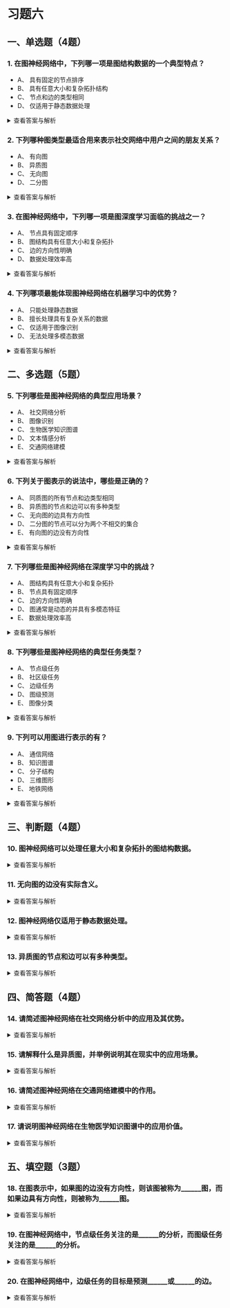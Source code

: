 # 习题六

## 一、单选题（4题）
### 1. 在图神经网络中，下列哪一项是图结构数据的一个典型特点？
- A、 具有固定的节点排序
- B、 具有任意大小和复杂拓扑结构
- C、 节点和边的类型相同
- D、 仅适用于静态数据处理
<details>
  <summary>查看答案与解析</summary>
  答案：B<br>
  解析：图结构数据的一个显著特点是其任意大小和复杂拓扑结构，这与传统网格或序列数据不同，使得图神经网络的处理更加复杂和具有挑战性。
</details>

### 2. 下列哪种图类型最适合用来表示社交网络中用户之间的朋友关系？
- A、 有向图
- B、 异质图
- C、 无向图
- D、 二分图
<details>
  <summary>查看答案与解析</summary>
  答案：C<br>
  解析：社交网络中朋友关系是对称的，因此适合用无向图表示，因为无向图的边没有方向性，正好符合朋友关系的双向性质。
</details>

### 3. 在图神经网络中，下列哪一项是图深度学习面临的挑战之一？
- A、 节点具有固定顺序
- B、 图结构具有任意大小和复杂拓扑
- C、 边的方向性明确
- D、 数据处理效率高
<details>
  <summary>查看答案与解析</summary>
  答案：B<br>
  解析：图结构的任意大小和复杂拓扑是图深度学习的主要挑战之一，这与传统网格或序列数据的结构差异较大，增加了模型设计和训练的难度。
</details>

### 4. 下列哪项最能体现图神经网络在机器学习中的优势？
- A、 只能处理静态数据
- B、 擅长处理具有复杂关系的数据
- C、 仅适用于图像识别
- D、 无法处理多模态数据
<details>
  <summary>查看答案与解析</summary>
  答案：B<br>
  解析：图神经网络的优势在于能够处理具有复杂关系的数据，尤其是那些以图形式存在的交互数据，如社交网络、生物医学数据等。
</details>


## 二、多选题（5题）
### 5. 下列哪些是图神经网络的典型应用场景？
- A、 社交网络分析
- B、 图像识别
- C、 生物医学知识图谱
- D、 文本情感分析
- E、 交通网络建模
<details>
  <summary>查看答案与解析</summary>
  答案：ACE<br>
  解析：图神经网络广泛应用于社交网络分析、生物医学知识图谱和交通网络建模等场景，这些场景通常涉及复杂的交互关系，而图结构正好适合表示和处理这些关系。图像识别主要使用CNN模型，文本情感分析主要使用RNN/Transformer模型。
</details>

### 6. 下列关于图表示的说法中，哪些是正确的？
- A、 同质图的所有节点和边类型相同
- B、 异质图的节点和边可以有多种类型
- C、 无向图的边具有方向性
- D、 二分图的节点可以分为两个不相交的集合
- E、 有向图的边没有方向性
<details>
  <summary>查看答案与解析</summary>
  答案：ABD<br>
  解析：同质图的节点和边类型相同，异质图的节点和边可以有多种类型，二分图的节点可以分为两个不相交的集合。这些都是图表示的基本概念；无向图的边无方向性，有向图的边有方向性，因此C、E错误。
</details>

### 7. 下列哪些是图神经网络在深度学习中的挑战？
- A、 图结构具有任意大小和复杂拓扑
- B、 节点具有固定顺序
- C、 边的方向性明确
- D、 图通常是动态的并具有多模态特征
- E、 数据处理效率高
<details>
  <summary>查看答案与解析</summary>
  答案：AD<br>
  解析：图神经网络的挑战包括图结构的任意大小和复杂拓扑，以及图的动态性和多模态特征，这些因素增加了模型设计和训练难度；节点无固定顺序、边的方向性不固定、数据处理效率低是图数据的特点，并非优势，因此B、C、E错误。
</details>

### 8. 下列哪些是图神经网络的典型任务类型？
- A、 节点级任务
- B、 社区级任务
- C、 边级任务
- D、 图级预测
- E、 图像分类
<details>
  <summary>查看答案与解析</summary>
  答案：ABCD<br>
  解析：图神经网络的典型任务包括节点级任务（如节点分类）、社区级任务（如社区发现）、边级任务（如链接预测）、图级预测（如图分类）；图像分类是CNN的典型任务，不属于图神经网络范畴，因此E错误。
</details>

### 9. 下列可以用图进行表示的有？
- A、 通信网络
- B、 知识图谱
- C、 分子结构
- D、 三维图形
- E、 地铁网络
<details>
  <summary>查看答案与解析</summary>
  答案：ABCDE<br>
  解析：通信网络（设备为节点，连接为边）、知识图谱（实体为节点，关系为边）、分子结构（原子为节点，化学键为边）、三维图形（顶点为节点，棱为边）、地铁网络（站点为节点，线路为边）均具有节点与边的交互关系，非常适合用图表示。
</details>


## 三、判断题（4题）
### 10. 图神经网络可以处理任意大小和复杂拓扑的图结构数据。
<details>
  <summary>查看答案与解析</summary>
  答案：正确<br>
  解析：图神经网络的核心优势是能够处理任意大小和复杂拓扑的图结构数据，这是其区别于传统深度学习模型（如CNN需固定输入尺寸）的重要特点。
</details>

### 11. 无向图的边没有实际含义。
<details>
  <summary>查看答案与解析</summary>
  答案：错误<br>
  解析：无向图的边无方向性，但代表节点之间的双向对称关系（如朋友关系、同事关系），具有明确含义，并非无实际意义。
</details>

### 12. 图神经网络仅适用于静态数据处理。
<details>
  <summary>查看答案与解析</summary>
  答案：错误<br>
  解析：图神经网络可通过扩展设计（如引入时间维度、递归机制）处理动态图（如实时社交关系、动态交通网络），并非仅适用于静态数据。
</details>

### 13. 异质图的节点和边可以有多种类型。
<details>
  <summary>查看答案与解析</summary>
  答案：正确<br>
  解析：异质图的核心特征是节点和边具有多种类型（如生物医学知识图谱中，节点可分为蛋白质、疾病、药物，边可分为治疗、关联），能更精确模拟现实中的复杂关系。
</details>


## 四、简答题（4题）
### 14. 请简述图神经网络在社交网络分析中的应用及其优势。
<details>
  <summary>查看答案与解析</summary>
  答案：应用：图神经网络在社交网络中可用于用户关系建模、社区发现、影响力预测等任务；优势：能够捕捉用户之间的复杂交互关系（如间接好友关联、群体互动），相比传统方法更精准地挖掘隐藏的关系模式，从而提升预测和分析的准确性。<br>
  解析：社交网络天然是图结构（用户=节点，关系=边），图神经网络能充分利用这种结构信息，避免传统模型忽略关系依赖的问题。
</details>

### 15. 请解释什么是异质图，并举例说明其在现实中的应用场景。
<details>
  <summary>查看答案与解析</summary>
  答案：定义：异质图是节点和边具有多种类型的图结构，区别于节点/边类型单一的同质图；应用场景：生物医学知识图谱（节点：蛋白质、疾病、药物；边：治疗、致病、相互作用）、电商推荐系统（节点：用户、商品、商家；边：购买、收藏、关注）。<br>
  解析：异质图能更贴合现实场景的多实体、多关系特性，比同质图更全面地表示复杂系统。
</details>

### 16. 请简述图神经网络在交通网络建模中的作用。
<details>
  <summary>查看答案与解析</summary>
  答案：图神经网络在交通网络中可通过建模“站点（节点）-线路（边）”的拓扑关系，实现交通流量预测（基于历史流量和路网结构预测未来拥堵情况）、路径规划优化（结合实时路况推荐最优路线）、异常事件检测（识别交通事故导致的流量异常）。<br>
  解析：交通网络的动态性和拓扑复杂性需图神经网络捕捉空间关联（如相邻站点流量影响）和时间依赖（如高峰时段规律），提升决策的实时性和准确性。
</details>

### 17. 请说明图神经网络在生物医学知识图谱中的应用价值。
<details>
  <summary>查看答案与解析</summary>
  答案：应用价值：1. 疾病预测：通过挖掘“基因-蛋白质-疾病”的关联关系，预测潜在患病风险；2. 药物推荐：分析药物与靶点、疾病的相互作用，筛选候选治疗药物；3. 基因功能分析：基于基因与其他生物实体的关系，推断未知基因的功能。<br>
  解析：生物医学知识图谱包含海量实体和复杂关系，图神经网络能高效挖掘隐藏的关联模式，为精准医疗和药物研发提供支持。
</details>


## 五、填空题（3题）
### 18. 在图表示中，如果图的边没有方向性，则该图被称为______图，而如果边具有方向性，则被称为______图。
<details>
  <summary>查看答案与解析</summary>
  答案：无向；有向<br>
  解析：无向图的边代表双向关系（如朋友），有向图的边代表单向关系（如关注、父子），是图结构的基本分类。
</details>

### 19. 在图神经网络中，节点级任务关注的是______的分析，而图级任务关注的是______的分析。
<details>
  <summary>查看答案与解析</summary>
  答案：单个节点；整个图<br>
  解析：节点级任务（如节点分类、节点嵌入）以单个节点为目标，图级任务（如图分类、图嵌入）以整个图的全局特征为目标，覆盖图分析的不同层次。
</details>

### 20. 在图神经网络中，边级任务的目标是预测______或______的边。
<details>
  <summary>查看答案与解析</summary>
  答案：缺失；未知<br>
  解析：边级任务核心是链接预测，包括补全现有图中缺失的边（如社交网络中未发现的好友关系）、预测未来可能出现的未知边（如用户未来可能购买的商品链接），在推荐系统、社交网络补全中广泛应用。
</details>

